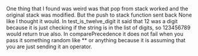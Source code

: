 One thing that I found was weird was that pop from stack worked and the original stack was modified. But the push to stack function sent back None like I thought it would. In test_is_twelve_digit it said that 12 was a digit because it is just checking if the string is in the list of digits, so 123456789 would return true also. In comparePrecedence it does not fail when you pass it something random like ** or anything because it is assuming that you are just sending it an operator. 
